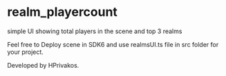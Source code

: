 # realm_playercount
 simple UI showing total players in the scene and top 3 realms

Feel free to Deploy scene in SDK6 and use realmsUI.ts file in src folder for your project.

Developed by HPrivakos.
